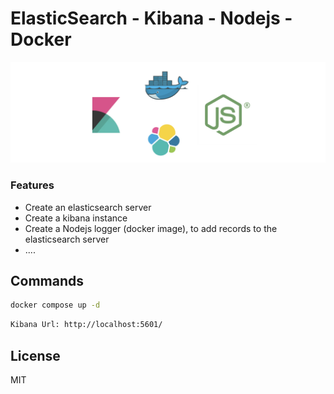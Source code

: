 # ElasticSearch - Kibana - Nodejs - Docker

![App Logo](logo_1.png)


### Features
- Create an elasticsearch server
- Create a kibana instance
- Create a Nodejs logger (docker image), to add records to the elasticsearch server
- ....


## Commands

```sh
docker compose up -d
```
```sh
Kibana Url: http://localhost:5601/
```




## License
MIT
